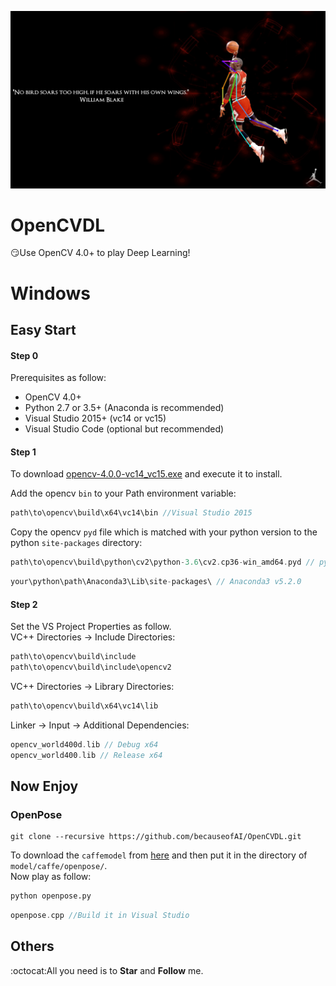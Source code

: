 ![](./windows/python/Michael_Jordan_Pose_Python.jpg)  
# OpenCVDL
:smirk:Use OpenCV 4.0+ to play Deep Learning!
# Windows
## Easy Start
#### Step 0
Prerequisites as follow:
+ OpenCV 4.0+
+ Python 2.7 or 3.5+ (Anaconda is recommended)
+ Visual Studio 2015+ (vc14 or vc15)
+ Visual Studio Code (optional but recommended)  

#### Step 1
To download [opencv-4.0.0-vc14_vc15.exe](https://jaist.dl.sourceforge.net/project/opencvlibrary/4.0.0/opencv-4.0.0-vc14_vc15.exe)
and execute it to install. 

Add the opencv ```bin``` to your Path environment variable:
```C++
path\to\opencv\build\x64\vc14\bin //Visual Studio 2015
```
Copy the opencv ```pyd``` file which is  matched with your python version to the python ```site-packages``` directory:
```C++
path\to\opencv\build\python\cv2\python-3.6\cv2.cp36-win_amd64.pyd // python 3.6
```
```C++
your\python\path\Anaconda3\Lib\site-packages\ // Anaconda3 v5.2.0
```
#### Step 2
Set the VS Project Properties as follow.  
VC++ Directories -> Include Directories:
```C++
path\to\opencv\build\include
path\to\opencv\build\include\opencv2
```
VC++ Directories -> Library Directories:
```C++
path\to\opencv\build\x64\vc14\lib
```
Linker -> Input -> Additional Dependencies:
```C++
opencv_world400d.lib // Debug x64
opencv_world400.lib // Release x64
```
## Now Enjoy
### OpenPose
```
git clone --recursive https://github.com/becauseofAI/OpenCVDL.git
```
To download the ```caffemodel``` from [here](https://github.com/becauseofAI/OpenCVDL/blob/master/windows/cpp/openpose/openpose.cpp#L5) and then put it in the directory of ```model/caffe/openpose/```.  
Now play as follow:
```python
python openpose.py
```
```C++
openpose.cpp //Build it in Visual Studio
```

## Others
:octocat:All you need is to **Star** and **Follow** me.



